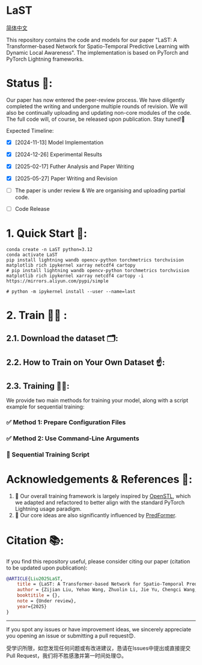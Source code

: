 # LaST
[简体中文](docs/cn/README_CN.md)

This repository contains the code and models for our paper "LaST: A Transformer-based Network for Spatio-Temporal Predictive Learning with Dynamic Local Awareness". The implementation is based on PyTorch and PyTorch Lightning frameworks.

# Status 🔬:

Our paper has now entered the peer-review process. We have diligently completed the writing and undergone multiple rounds of revision. We will also be continually uploading and updating non-core modules of the code. The full code will, of course, be released upon publication. Stay tuned!🫡

Expected Timeline:
- [x] [2024-11-13] Model Implementation
- [x] [2024-12-26] Experimental Results
- [x] [2025-02-17] Futher Analysis and Paper Writing
- [x] [2025-05-27] Paper Writing and Revision
- [ ] The paper is under review & We are organising and uploading partial code.
- [ ] Code Release


# 1. Quick Start 🎇:
```shell
conda create -n LaST python=3.12
conda activate LaST
pip install lightning wandb opencv-python torchmetrics torchvision matplotlib rich ipykernel xarray netcdf4 cartopy
# pip install lightning wandb opencv-python torchmetrics torchvision matplotlib rich ipykernel xarray netcdf4 cartopy -i https://mirrors.aliyun.com/pypi/simple

# python -m ipykernel install --user --name=last
```




# 2. Train 🏋️‍♂️ :
## 2.1. Download the dataset 🗂️:


## 2.2. How to Train on Your Own Dataset ☝️:


## 2.3. Training 🏋️‍♂️:
We provide two main methods for training your model, along with a script example for sequential training:

### ✅ Method 1: Prepare Configuration Files


### ✅ Method 2: Use Command-Line Arguments


### 🔁 Sequential Training Script
 




# Acknowledgements & References 🔗:

1. 🫡 Our overall training framework is largely inspired by [OpenSTL](https://github.com/chengtan9907/OpenSTL), which we adapted and refactored to better align with the standard PyTorch Lightning usage paradigm.
2. 🫡 Our core ideas are also significantly influenced by [PredFormer](https://arxiv.org/abs/2410.04733).

# Citation 📚:

If you find this repository useful, please consider citing our paper (citation to be updated upon publication):
```bibtex
@ARTICLE{Liu2025LaST,
    title = {LaST: A Transformer-based Network for Spatio-Temporal Predictive Learning with Dynamic Local Awareness},
    author = {Zijian Liu, Yehao Wang, Zhuolin Li, Jie Yu, Chengci Wang, Zhiyu Liu, Shuai Zhang and Lingyu Xu},
    booktitile = {},
    note = {Under review},
    year={2025}
}
```



---

If you spot any issues or have improvement ideas, we sincerely appreciate you opening an issue or submitting a pull request😊. 

受学识所限，如您发现任何问题或有改进建议，恳请在Issues中提出或直接提交Pull Request，我们将不胜感激并第一时间处理😊。



